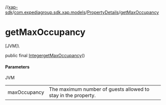 //[xap-sdk](../../../index.md)/[com.expediagroup.sdk.xap.models](../index.md)/[PropertyDetails](index.md)/[getMaxOccupancy](get-max-occupancy.md)

# getMaxOccupancy

[JVM]\

public final [Integer](https://docs.oracle.com/javase/8/docs/api/java/lang/Integer.html)[getMaxOccupancy](get-max-occupancy.md)()

#### Parameters

JVM

| | |
|---|---|
| maxOccupancy | The maximum number of guests allowed to stay in the property. |
